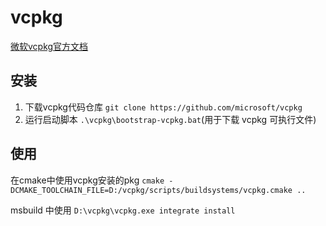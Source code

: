 # vcpkg

[微软vcpkg官方文档](https://learn.microsoft.com/zh-cn/vcpkg/)

## 安装

1. 下载vcpkg代码仓库 `git clone https://github.com/microsoft/vcpkg`
2. 运行启动脚本 `.\vcpkg\bootstrap-vcpkg.bat`(用于下载 vcpkg 可执行文件)

## 使用

在cmake中使用vcpkg安装的pkg `cmake -DCMAKE_TOOLCHAIN_FILE=D:/vcpkg/scripts/buildsystems/vcpkg.cmake ..`

msbuild 中使用 `D:\vcpkg\vcpkg.exe integrate install`